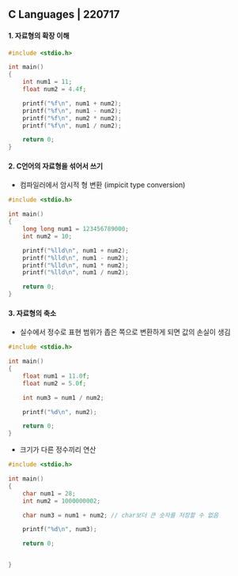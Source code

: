 ## C Languages | 220717

#### 1. 자료형의 확장 이해



```c
#include <stdio.h>

int main()
{
	int num1 = 11;
	float num2 = 4.4f;

	printf("%f\n", num1 + num2);
	printf("%f\n", num1 - num2);
	printf("%f\n", num2 * num2);
	printf("%f\n", num1 / num2);

	return 0;
}
```







#### 2. C언어의 자료형을 섞어서 쓰기

- 컴파일러에서 암시적 형 변환 (impicit type conversion)

```c
#include <stdio.h>

int main()
{
	long long num1 = 123456789000;
	int num2 = 10;

	printf("%lld\n", num1 + num2);
	printf("%lld\n", num1 - num2);
	printf("%lld\n", num1 * num2);
	printf("%lld\n", num1 / num2);

	return 0;
}
```





#### 3. 자료형의 축소

- 실수에서 정수로 표현 범위가 좁은 쪽으로 변환하게 되면 값의 손실이 생김

```c
#include <stdio.h>

int main()
{
	float num1 = 11.0f;
	float num2 = 5.0f;

	int num3 = num1 / num2;

	printf("%d\n", num2);

	return 0;
}
```

- 크기가 다른 정수끼리 연산

```c
#include <stdio.h>

int main()
{
	char num1 = 28;
	int num2 = 1000000002;

	char num3 = num1 + num2; // char보더 큰 숫자를 저장할 수 없음

	printf("%d\n", num3);

	return 0;


}
```



